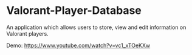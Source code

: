 # Valorant-Player-Database

An application which allows users to store, view and edit information on Valorant players.

Demo: https://www.youtube.com/watch?v=vc1_xTOeKXw
